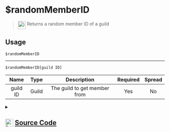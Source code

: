 # $randomMemberID
> <img align="top" src="https://upload.wikimedia.org/wikipedia/commons/thumb/e/e4/Infobox_info_icon.svg/160px-Infobox_info_icon.svg.png?20150409153300" alt="image" width="25" height="auto"> Returns a random member ID of a guild
## Usage
```
$randomMemberID
```
---
```
$randomMemberID[guild ID]
```
| Name | Type | Description | Required | Spread
| :---: | :---: | :---: | :---: | :---: |
guild ID | Guild | The guild to get member from | Yes | No
<details>
<summary>
    
## <img align="top" src="https://cdn4.iconfinder.com/data/icons/iconsimple-logotypes/512/github-512.png" alt="image" width="25" height="auto">  [Source Code](https://github.com/tryforge/ForgeScript-V2/blob/main/src/native/randomMemberID.ts)
    
</summary>
    
```ts
import { ArgType, NativeFunction, Return } from "../structures"

export default new NativeFunction({
    name: "$randomMemberID",
    version: "1.0.3",
    description: "Returns a random member ID of a guild",
    unwrap: true,
    brackets: false,
    args: [
        {
            name: "guild ID",
            description: "The guild to get member from",
            rest: false,
            required: true,
            type: ArgType.Guild,
        },
    ],
    execute(ctx, [g]) {
        g ??= ctx.guild!

        return Return.success(g?.members.cache.randomKey())
    },
})

```
    
</details>